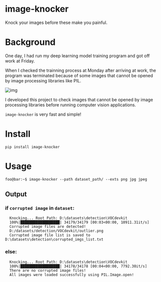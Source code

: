 # image-knocker

Knock your images before these make you painful.

# Background

One day, I had run my deep learning model training program and got off work at Friday.

When I checked the trainning process at Monday after arriving at work, the program was terminated because of some images that cannot be opened by image processing libraries like PIL.

![img](https://user-images.githubusercontent.com/35001605/132240388-d54b710f-4d87-461c-855e-cbab155a3a4c.png)

I developed this project to check images that cannot be opened by image processing libraries before running computer vision applications.

`image-knocker` is very fast and simple!

# Install

```
pip install image-knocker
```

# Usage

```console
foo@bar:~$ image-knocker --path dataset_path/ --exts png jpg jpeg
```

## Output


### if `corrupted image` in `dataset`:
```
  Knocking... Root Path: D:\datasets\detection\VOCdevkit
  100%|██████████████████| 34179/34179 [00:03<00:00, 10911.31it/s]
  Corrupted image files are detected!
  D:/datasets/detection/VOCdevkit/outlier.png
  Corrupted image file list is saved to D:\datasets\detection\corrupted_imgs_list.txt
```
### else:
```
  Knocking... Root Path: D:\datasets\detection\VOCdevkit
  100%|██████████████████| 34178/34178 [00:04<00:00, 7792.30it/s]
  There are no corrupted image files! 
  All images were loaded successfully using PIL.Image.open!
```
